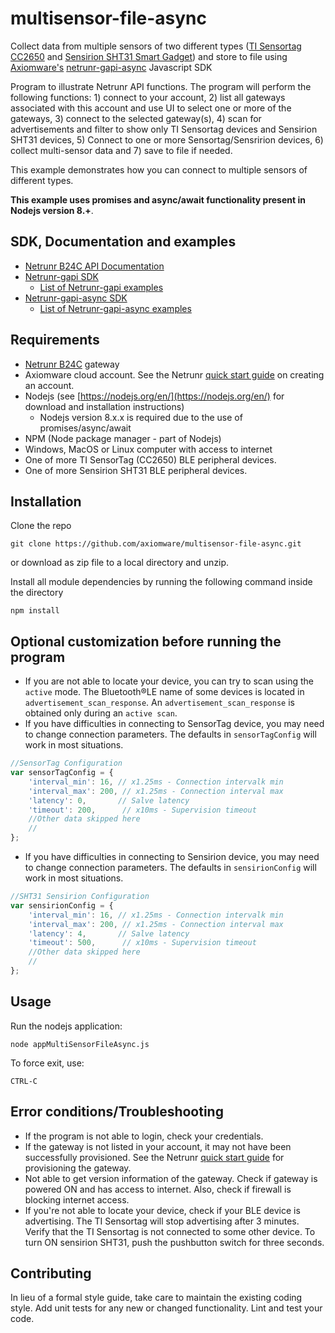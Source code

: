 # multisensor-file-async
Collect data from multiple sensors of two different types ([TI Sensortag CC2650](http://processors.wiki.ti.com/index.php/CC2650_SensorTag_User%27s_Guide)  and [Sensirion SHT31 Smart Gadget](https://www.sensirion.com/en/environmental-sensors/humidity-sensors/development-kit/)) and store to file using [Axiomware's](http://www.axiomware.com) [netrunr-gapi-async](http://www.axiomware.com/apidocs/index.html) Javascript SDK

Program to illustrate Netrunr API functions. The program will perform the following functions: 1) connect to your account, 2) list all gateways associated with this account and use UI to select one or more of the gateways, 3) connect to the selected gateway(s), 4) scan for advertisements and filter to show only TI Sensortag devices and Sensirion SHT31 devices, 5) Connect to one or more Sensortag/Sensririon devices, 6) collect multi-sensor data and 7) save to file if needed.

This example demonstrates how you can connect to multiple sensors of different types.

**This example uses promises and async/await functionality present in Nodejs version 8.+**.

## SDK, Documentation and examples
- [Netrunr B24C API Documentation](http://www.axiomware.com/apidocs/index.html)
- [Netrunr-gapi SDK](https://github.com/axiomware/netrunr-gapi-js)
  - [List of Netrunr-gapi examples](https://github.com/axiomware/list-of-examples-netrunr-gapi)
- [Netrunr-gapi-async SDK](https://github.com/axiomware/netrunr-gapi-async-js)
  - [List of Netrunr-gapi-async examples](https://github.com/axiomware/list-of-examples-netrunr-gapi-async)

## Requirements

- [Netrunr B24C](http://www.axiomware.com/netrunr-b24c-product.html) gateway
- Axiomware cloud account. See the Netrunr [quick start guide](http://www.axiomware.com/page-netrunr-b24c-qs-guide.html) on creating an account.
- Nodejs (see [https://nodejs.org/en/](https://nodejs.org/en/) for download and installation instructions)
  - Nodejs version 8.x.x is required due to the use of promises/async/await
- NPM (Node package manager - part of Nodejs)   
- Windows, MacOS or Linux computer with access to internet
- One of more TI SensorTag (CC2650) BLE peripheral devices.
- One of more Sensirion SHT31 BLE peripheral devices.

## Installation

Clone the repo

`git clone https://github.com/axiomware/multisensor-file-async.git`

or download as zip file to a local directory and unzip.

Install all module dependencies by running the following command inside the directory

  `npm install`

## Optional customization before running the program
- If you are not able to locate your device, you can try to scan using the `active` mode. The Bluetooth®️LE name of some devices is located in `advertisement_scan_response`. An `advertisement_scan_response` is obtained only during an `active scan`.
- If you have difficulties in connecting to SensorTag device, you may need to change connection parameters. The defaults in `sensorTagConfig` will work in most situations.
```javascript
//SensorTag Configuration
var sensorTagConfig = {
    'interval_min': 16, // x1.25ms - Connection intervalk min
    'interval_max': 200, // x1.25ms - Connection interval max
    'latency': 0,       // Salve latency
    'timeout': 200,      // x10ms - Supervision timeout
    //Other data skipped here
    //
};
```
- If you have difficulties in connecting to Sensirion device, you may need to change connection parameters. The defaults in `sensirionConfig` will work in most situations.
```javascript
//SHT31 Sensirion Configuration
var sensirionConfig = {
    'interval_min': 16, // x1.25ms - Connection intervalk min
    'interval_max': 200, // x1.25ms - Connection interval max
    'latency': 4,       // Salve latency
    'timeout': 500,      // x10ms - Supervision timeout
    //Other data skipped here
    //
};
```
## Usage

Run the nodejs application:

    node appMultiSensorFileAsync.js

To force exit, use:

    CTRL-C  

## Error conditions/Troubleshooting

- If the program is not able to login, check your credentials.
- If the gateway is not listed in your account, it may not have been successfully provisioned. See the Netrunr [quick start guide](http://www.axiomware.com/page-netrunr-b24c-qs-guide.html) for provisioning the gateway.
- Not able to get version information of the gateway. Check if gateway is powered ON and has access to internet. Also, check if firewall is blocking internet access.
- If you're not able to locate your device, check if your BLE device is advertising. The TI Sensortag will stop advertising after 3 minutes. Verify that the TI Sensortag is not connected to some other device. To turn ON sensirion SHT31, push the pushbutton switch for three seconds.

## Contributing

In lieu of a formal style guide, take care to maintain the existing coding style. Add unit tests for any new or changed functionality. Lint and test your code.    
